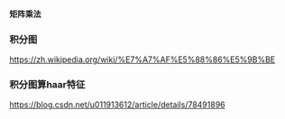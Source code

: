 #### 矩阵乘法



### 积分图
https://zh.wikipedia.org/wiki/%E7%A7%AF%E5%88%86%E5%9B%BE


### 积分图算haar特征
https://blog.csdn.net/u011913612/article/details/78491896






